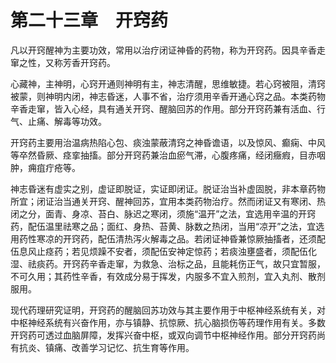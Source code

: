 # 第二十三章　开窍药

凡以开窍醒神为主要功效，常用以治疗闭证神昏的药物，称为开窍药。因具辛香走窜之性，又称芳香开窍药。

心藏神，主神明，心窍开通则神明有主，神志清醒，思维敏捷。若心窍被阻，清窍被蒙，则神明内闭，神志昏迷，人事不省，治疗须用辛香开通心窍之品。本类药物辛香走窜，皆入心经，具有通关开窍、醒脑回苏的作用。部分开窍药兼有活血、行气、止痛、解毒等功效。

开窍药主要用治温病热陷心包、痰浊蒙蔽清窍之神昏谵语，以及惊风、癫痫、中风等卒然昏厥、痉挛抽搐。部分开窍药兼治血瘀气滞，心腹疼痛，经闭癥瘕，目赤咽肿，痈疽疔疮等。

神志昏迷有虚实之别，虚证即脱证，实证即闭证。脱证治当补虚固脱，非本章药物所宜；闭证治当通关开窍、醒神回苏，宜用本类药物治疗。然而闭证又有寒闭、热闭之分，面青、身凉、苔白、脉迟之寒闭，须施“温开”之法，宜选用辛温的开窍药，配伍温里祛寒之品；面红、身热、苔黄、脉数之热闭，当用“凉开”之法，宜选用药性寒凉的开窍药，配伍清热泻火解毒之品。若闭证神昏兼惊厥抽搐者，还须配伍息风止痉药；若见烦躁不安者，须配伍安神定惊药；若痰浊壅盛者，须配伍化湿、祛痰药。开窍药辛香走窜，为救急、治标之品，且能耗伤正气，故只宜暂服，不可久用；其药性辛香，有效成分易于挥发，内服多不宜入煎剂，宜入丸剂、散剂服用。

现代药理研究证明，开窍药的醒脑回苏功效与其主要作用于中枢神经系统有关，对中枢神经系统有兴奋作用，亦与镇静、抗惊厥、抗心脑损伤等药理作用有关。多数开窍药可透过血脑屏障，发挥兴奋中枢，或双向调节中枢神经作用。部分开窍药尚有抗炎、镇痛、改善学习记忆、抗生育等作用。